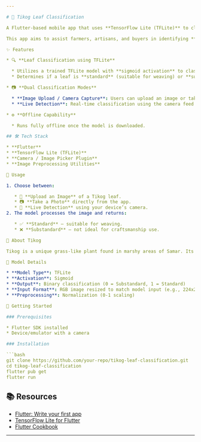 ```yaml
---

# 🌿 Tikog Leaf Classification

A Flutter-based mobile app that uses **TensorFlow Lite (TFLite)** to classify Tikog leaves—an essential raw material used in traditional mat weaving in **Samar, Philippines**.

This app aims to assist farmers, artisans, and buyers in identifying **standard** and **substandard** Tikog leaves using image processing and machine learning.

✨ Features

* 🔍 **Leaf Classification using TFLite**

  * Utilizes a trained TFLite model with **sigmoid activation** to classify Tikog leaves.
  * Determines if a leaf is **standard** (suitable for weaving) or **substandard** (unsuitable).

* 📷 **Dual Classification Modes**

  * **Image Upload / Camera Capture**: Users can upload an image or take a photo of a Tikog leaf for classification.
  * **Live Detection**: Real-time classification using the camera feed.

* ⚙️ **Offline Capability**

  * Runs fully offline once the model is downloaded.

## 🛠 Tech Stack

* **Flutter**
* **TensorFlow Lite (TFLite)**
* **Camera / Image Picker Plugin**
* **Image Preprocessing Utilities**

📸 Usage

1. Choose between:

   * 📁 **Upload an Image** of a Tikog leaf.
   * 📷 **Take a Photo** directly from the app.
   * 🎥 **Live Detection** using your device’s camera.
2. The model processes the image and returns:

   * ✅ **Standard** — suitable for weaving.
   * ❌ **Substandard** — not ideal for craftsmanship use.

🌾 About Tikog

Tikog is a unique grass-like plant found in marshy areas of Samar. Its leaves are dried, dyed, and handwoven by local artisans into beautiful handicrafts such as mats (**banig**), bags, and wallets. Ensuring the quality of Tikog leaves helps preserve the cultural heritage and improves product quality.

🧠 Model Details

* **Model Type**: TFLite
* **Activation**: Sigmoid
* **Output**: Binary classification (0 = Substandard, 1 = Standard)
* **Input Format**: RGB image resized to match model input (e.g., 224x224)
* **Preprocessing**: Normalization (0-1 scaling)

🧪 Getting Started

### Prerequisites

* Flutter SDK installed
* Device/emulator with a camera

### Installation

```bash
git clone https://github.com/your-repo/tikog-leaf-classification.git
cd tikog-leaf-classification
flutter pub get
flutter run
```

## 📚 Resources

* [Flutter: Write your first app](https://docs.flutter.dev/get-started/codelab)
* [TensorFlow Lite for Flutter](https://www.tensorflow.org/lite/flutter)
* [Flutter Cookbook](https://docs.flutter.dev/cookbook)

---
```

